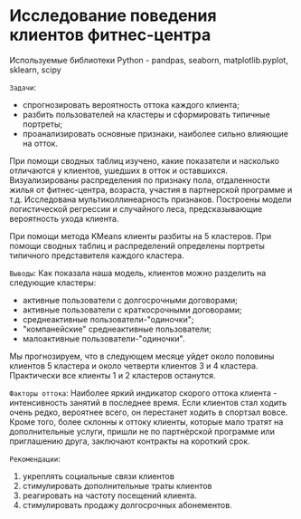 # Исследование поведения клиентов фитнес-центра

Используемые библиотеки Python - pandpas, seaborn, matplotlib.pyplot, sklearn, scipy

`Задачи`:
- спрогнозировать вероятность оттока каждого клиента;
- разбить пользователей на кластеры и сформировать типичные портреты;
- проанализировать основные признаки, наиболее сильно влияющие на отток.

При помощи сводных таблиц изучено, какие показатели и насколько отличаются у клиентов, ушедших в отток и оставшихся. Визуализированы распределения по признаку пола, отдаленности жилья от фитнес-центра, возраста, участия в партнерской программе и т.д. Исследована мультиколлинеарность признаков. Построены модели логистической регрессии и случайного леса, предсказывающие вероятность ухода клиента.

При помощи метода KMeans клиенты разбиты на 5 кластеров. При помощи сводных таблиц и распределений определены портреты типичного представителя каждого кластера.

`Выводы`:
Как показала наша модель, клиентов можно разделить на следующие кластеры:
- активные пользователи с долгосрочными договорами;
- активные пользователи с краткосрочными договорами;
- среднеактивные пользователи-"одиночки";
- "компанейские" среднеактивные пользователи;
- малоактивные пользователи-"одиночки".

Мы прогнозируем, что в следующем месяце уйдет около половины клиентов 5 кластера и около четверти клиентов 3 и 4 кластера. Практически все клиенты 1 и 2 кластеров останутся.

`Факторы оттока`:
Наиболее яркий индикатор скорого оттока клиента - интенсивность занятий в последнее время. Если клиентов стал ходить очень редко, вероятнее всего, он перестанет ходить в спортзал вовсе. Кроме того, более склонны к оттоку клиенты, которые мало тратят на дополнительные услуги, пришли не по партнёрской программе или приглашению друга, заключают контракты на короткий срок.

`Рекомендации`: 
1) укреплять социальные связи клиентов
2) стимулировать дополнительные траты клиентов
3) реагировать на частоту посещений клиента.
4) стимулировать продажу долгосрочных абонементов.
